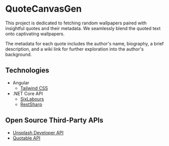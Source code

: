 # QuoteCanvasGen

This project is dedicated to fetching random wallpapers paired with insightful quotes and their metadata. We seamlessly blend the quoted text onto captivating wallpapers.

The metadata for each quote includes the author's name, biography, a brief description, and a wiki link for further exploration into the author's background.

## Technologies

- Angular
    - [Tailwind CSS](https://tailwindcss.com/)
- .NET Core API
    - [SixLabours](https://sixlabors.com/)
    - [RestSharp](https://restsharp.dev/)

## Open Source Third-Party APIs

- [Unsplash Developer API](https://unsplash.com/developers)
- [Quotable API](https://docs.quotable.io/docs/api)


